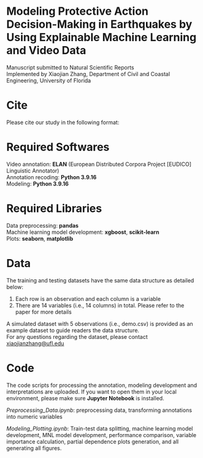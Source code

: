 # Modeling Protective Action Decision-Making in Earthquakes by Using Explainable Machine Learning and Video Data
Manuscript submitted to Natural Scientific Reports  
Implemented by Xiaojian Zhang, Department of Civil and Coastal Engineering, University of Florida

# Cite
Please cite our study in the following format:  

# Required Softwares

Video annotation: **ELAN** (European Distributed Corpora Project [EUDICO] Linguistic Annotator)  
Annotation recoding: **Python 3.9.16**  
Modeling: **Python 3.9.16**  

# Required Libraries

Data preprocessing: **pandas**  
Machine learning model development: **xgboost**, **scikit-learn**  
Plots: **seaborn**, **matplotlib**

# Data

The training and testing datasets have the same data structure as detailed below:  
1. Each row is an observation and each column is a variable  
2. There are 14 variables (i.e., 14 columns) in total. Please refer to the paper for more details  

A simulated dataset with 5 observations (i.e., demo.csv) is provided as an example dataset to guide readers the data structure.  
For any questions regarding the dataset, please contact xiaojianzhang@ufl.edu  

# Code

The code scripts for processing the annotation, modeling development and interpretations are uploaded. If you want to open them in your local environment, please make sure **Jupyter Notebook** is installed.  

_Preprocessing_Data.ipynb_: preprocessing data, transforming annotations into numeric variables  

_Modeling_Plotting.ipynb_: Train-test data splitting, machine learning model development, MNL model development, performance comparison, variable importance calculation, partial dependence plots generation, and all generating all figures.
